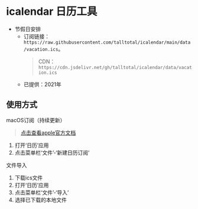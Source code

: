 # icalendar 日历工具

- 节假日安排
    - 订阅链接：`https://raw.githubusercontent.com/talltotal/icalendar/main/data/vacation.ics`。
        > CDN：`https://cdn.jsdelivr.net/gh/talltotal/icalendar/data/vacation.ics`
    - 已提供：2021年


## 使用方式

macOS订阅（持续更新）
> [点击查看apple官方文档](https://support.apple.com/zh-cn/HT202361)
1. 打开‘日历’应用
2. 点击菜单栏‘文件’-‘新建日历订阅’


文件导入
1. 下载ics文件
2. 打开‘日历’应用
3. 点击菜单栏‘文件’-‘导入’
4. 选择已下载的本地文件
